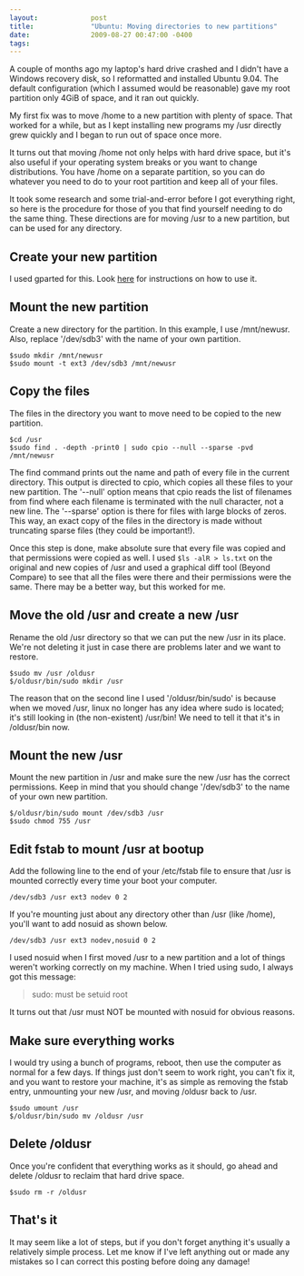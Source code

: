 ```yaml
---
layout:             post
title:              "Ubuntu: Moving directories to new partitions"
date:               2009-08-27 00:47:00 -0400
tags:               
---
```


A couple of months ago my laptop's hard drive crashed and I didn't have a Windows recovery disk, so I reformatted and installed Ubuntu 9.04. The default configuration (which I assumed would be reasonable) gave my root partition only 4GiB of space, and it ran out quickly.

My first fix was to move /home to a new partition with plenty of space. That worked for a while, but as I kept installing new programs my /usr directly grew quickly and I began to run out of space once more.

It turns out that moving /home not only helps with hard drive space, but it's also useful if your operating system breaks or you want to change distributions. You have /home on a separate partition, so you can do whatever you need to do to your root partition and keep all of your files.

It took some research and some trial-and-error before I got everything right, so here is the procedure for those of you that find yourself needing to do the same thing. These directions are for moving /usr to a new partition, but can be used for any directory.

## Create your new partition

I used gparted for this. Look [here](http://www.fsckin.com/2007/10/21/partitioning-or-resizing-drives-in-ubuntu-using-gparted/) for instructions on how to use it.

## Mount the new partition

Create a new directory for the partition. In this example, I use /mnt/newusr. Also, replace '/dev/sdb3' with the name of your own partition.

```
$sudo mkdir /mnt/newusr
$sudo mount -t ext3 /dev/sdb3 /mnt/newusr
```

## Copy the files

The files in the directory you want to move need to be copied to the new partition.

```
$cd /usr
$sudo find . -depth -print0 | sudo cpio --null --sparse -pvd /mnt/newusr
```

The find command prints out the name and path of every file in the current directory. This output is directed to cpio, which copies all these files to your new partition. The '--null' option means that cpio reads the list of filenames from find where each filename is terminated with the null character, not a new line. The '--sparse' option is there for files with large blocks of zeros. This way, an exact copy of the files in the directory is made without truncating sparse files (they could be important!).

Once this step is done, make absolute sure that every file was copied and that permissions were copied as well. I used `$ls -alR > ls.txt` on the original and new copies of /usr and used a graphical diff tool (Beyond Compare) to see that all the files were there and their permissions were the same. There may be a better way, but this worked for me.

## Move the old /usr and create a new /usr

Rename the old /usr directory so that we can put the new /usr in its place. We're not deleting it just in case there are problems later and we want to restore.

```
$sudo mv /usr /oldusr
$/oldusr/bin/sudo mkdir /usr
```

The reason that on the second line I used '/oldusr/bin/sudo' is because when we moved /usr, linux no longer has any idea where sudo is located; it's still looking in (the non-existent) /usr/bin! We need to tell it that it's in /oldusr/bin now.

## Mount the new /usr

Mount the new partition in /usr and make sure the new /usr has the correct permissions. Keep in mind that you should change '/dev/sdb3' to the name of your own new partition.

```
$/oldusr/bin/sudo mount /dev/sdb3 /usr
$sudo chmod 755 /usr
```

## Edit fstab to mount /usr at bootup

Add the following line to the end of your /etc/fstab file to ensure that /usr is mounted correctly every time your boot your computer.

```
/dev/sdb3 /usr ext3 nodev 0 2
```

If you're mounting just about any directory other than /usr (like /home), you'll want to add nosuid as shown below.

```
/dev/sdb3 /usr ext3 nodev,nosuid 0 2
```

I used nosuid when I first moved /usr to a new partition and a lot of things weren't working correctly on my machine. When I tried using sudo, I always got this message:

> sudo: must be setuid root

It turns out that /usr must NOT be mounted with nosuid for obvious reasons.

## Make sure everything works

I would try using a bunch of programs, reboot, then use the computer as normal for a few days. If things just don't seem to work right, you can't fix it, and you want to restore your machine, it's as simple as removing the fstab entry, unmounting your new /usr, and moving /oldusr back to /usr.

```
$sudo umount /usr
$/oldusr/bin/sudo mv /oldusr /usr
```

## Delete /oldusr

Once you're confident that everything works as it should, go ahead and delete /oldusr to reclaim that hard drive space.

```
$sudo rm -r /oldusr
```

## That's it

It may seem like a lot of steps, but if you don't forget anything it's usually a relatively simple process. Let me know if I've left anything out or made any mistakes so I can correct this posting before doing any damage!
